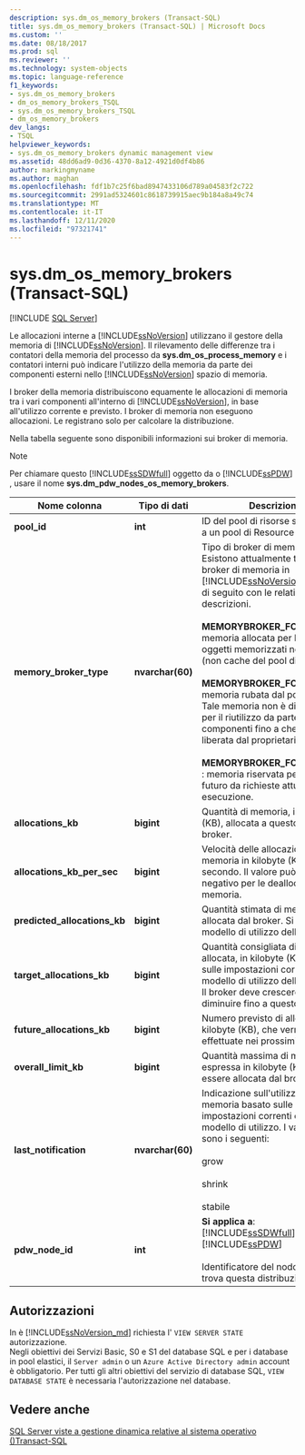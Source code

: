 ```yaml
---
description: sys.dm_os_memory_brokers (Transact-SQL)
title: sys.dm_os_memory_brokers (Transact-SQL) | Microsoft Docs
ms.custom: ''
ms.date: 08/18/2017
ms.prod: sql
ms.reviewer: ''
ms.technology: system-objects
ms.topic: language-reference
f1_keywords:
- sys.dm_os_memory_brokers
- dm_os_memory_brokers_TSQL
- sys.dm_os_memory_brokers_TSQL
- dm_os_memory_brokers
dev_langs:
- TSQL
helpviewer_keywords:
- sys.dm_os_memory_brokers dynamic management view
ms.assetid: 48dd6ad9-0d36-4370-8a12-4921d0df4b86
author: markingmyname
ms.author: maghan
ms.openlocfilehash: fdf1b7c25f6bad8947433106d789a04583f2c722
ms.sourcegitcommit: 2991ad5324601c8618739915aec9b184a8a49c74
ms.translationtype: MT
ms.contentlocale: it-IT
ms.lasthandoff: 12/11/2020
ms.locfileid: "97321741"
---
```

# <a name="sysdm_os_memory_brokers-transact-sql"></a>sys.dm_os_memory_brokers (Transact-SQL)
[!INCLUDE [SQL Server](../../includes/applies-to-version/sqlserver.md)]

  Le allocazioni interne a [!INCLUDE[ssNoVersion](../../includes/ssnoversion-md.md)] utilizzano il gestore della memoria di [!INCLUDE[ssNoVersion](../../includes/ssnoversion-md.md)]. Il rilevamento delle differenze tra i contatori della memoria del processo da **sys.dm_os_process_memory** e i contatori interni può indicare l'utilizzo della memoria da parte dei componenti esterni nello [!INCLUDE[ssNoVersion](../../includes/ssnoversion-md.md)] spazio di memoria.  
  
 I broker della memoria distribuiscono equamente le allocazioni di memoria tra i vari componenti all'interno di [!INCLUDE[ssNoVersion](../../includes/ssnoversion-md.md)], in base all'utilizzo corrente e previsto. I broker di memoria non eseguono allocazioni. Le registrano solo per calcolare la distribuzione.  
  
 Nella tabella seguente sono disponibili informazioni sui broker di memoria.  
  
> [!NOTE]  
>  Per chiamare questo [!INCLUDE[ssSDWfull](../../includes/sssdwfull-md.md)] oggetto da o [!INCLUDE[ssPDW](../../includes/sspdw-md.md)] , usare il nome **sys.dm_pdw_nodes_os_memory_brokers**.  
  
|Nome colonna|Tipo di dati|Descrizione|  
|-----------------|---------------|-----------------|  
|**pool_id**|**int**|ID del pool di risorse se associato a un pool di Resource Governor.|  
|**memory_broker_type**|**nvarchar(60)**|Tipo di broker di memoria. Esistono attualmente tre tipi di broker di memoria in [!INCLUDE[ssNoVersion](../../includes/ssnoversion-md.md)] , elencati di seguito con le relative descrizioni.<br /><br /> **MEMORYBROKER_FOR_CACHE** : memoria allocata per l'utilizzo da oggetti memorizzati nella cache (non cache del pool di buffer).<br /><br /> **MEMORYBROKER_FOR_STEAL** : memoria rubata dal pool di buffer. Tale memoria non è disponibile per il riutilizzo da parte di altri componenti fino a che non viene liberata dal proprietario corrente.<br /><br /> **MEMORYBROKER_FOR_RESERVE** : memoria riservata per l'uso futuro da richieste attualmente in esecuzione.|  
|**allocations_kb**|**bigint**|Quantità di memoria, in kilobyte (KB), allocata a questo tipo di broker.|  
|**allocations_kb_per_sec**|**bigint**|Velocità delle allocazioni di memoria in kilobyte (KB) al secondo. Il valore può essere negativo per le deallocazioni di memoria.|  
|**predicted_allocations_kb**|**bigint**|Quantità stimata di memoria allocata dal broker. Si basa sul modello di utilizzo della memoria.|  
|**target_allocations_kb**|**bigint**|Quantità consigliata di memoria allocata, in kilobyte (KB) basata sulle impostazioni correnti e sul modello di utilizzo della memoria. Il broker deve crescere o diminuire fino a questo numero.|  
|**future_allocations_kb**|**bigint**|Numero previsto di allocazioni, in kilobyte (KB), che verranno effettuate nei prossimi secondi.|  
|**overall_limit_kb**|**bigint**|Quantità massima di memoria, espressa in kilobyte (KB), che può essere allocata dal broker.|  
|**last_notification**|**nvarchar(60)**|Indicazione sull'utilizzo della memoria basato sulle impostazioni correnti e sul modello di utilizzo. I valori validi sono i seguenti:<br /><br /> grow<br /><br /> shrink<br /><br /> stabile|  
|**pdw_node_id**|**int**|**Si applica a**: [!INCLUDE[ssSDWfull](../../includes/sssdwfull-md.md)] , [!INCLUDE[ssPDW](../../includes/sspdw-md.md)]<br /><br /> Identificatore del nodo su cui si trova questa distribuzione.|  
  
## <a name="permissions"></a>Autorizzazioni  

In è [!INCLUDE[ssNoVersion_md](../../includes/ssnoversion-md.md)] richiesta l' `VIEW SERVER STATE` autorizzazione.   
Negli obiettivi dei Servizi Basic, S0 e S1 del database SQL e per i database in pool elastici, il `Server admin` o un `Azure Active Directory admin` account è obbligatorio. Per tutti gli altri obiettivi del servizio di database SQL, `VIEW DATABASE STATE` è necessaria l'autorizzazione nel database.   
  
## <a name="see-also"></a>Vedere anche  

  [SQL Server viste a gestione dinamica relative al sistema operativo &#40;&#41;Transact-SQL ](../../relational-databases/system-dynamic-management-views/sql-server-operating-system-related-dynamic-management-views-transact-sql.md)  
  
  



